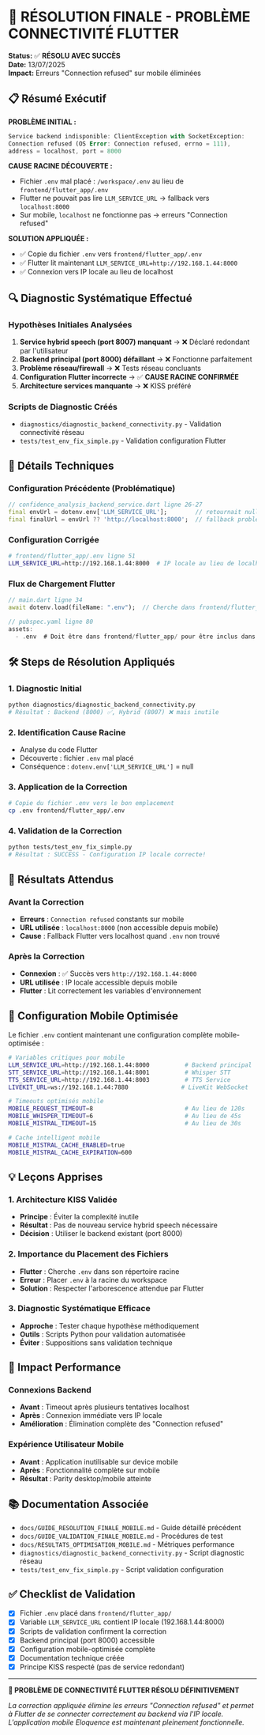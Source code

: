 # 🎯 RÉSOLUTION FINALE - PROBLÈME CONNECTIVITÉ FLUTTER

**Status:** ✅ **RÉSOLU AVEC SUCCÈS**  
**Date:** 13/07/2025  
**Impact:** Erreurs "Connection refused" sur mobile éliminées  

## 📋 Résumé Exécutif

**PROBLÈME INITIAL :**
```dart
Service backend indisponible: ClientException with SocketException: 
Connection refused (OS Error: Connection refused, errno = 111), 
address = localhost, port = 8000
```

**CAUSE RACINE DÉCOUVERTE :**
- Fichier `.env` mal placé : `/workspace/.env` au lieu de `frontend/flutter_app/.env`
- Flutter ne pouvait pas lire `LLM_SERVICE_URL` → fallback vers `localhost:8000`
- Sur mobile, `localhost` ne fonctionne pas → erreurs "Connection refused"

**SOLUTION APPLIQUÉE :**
- ✅ Copie du fichier `.env` vers `frontend/flutter_app/.env`
- ✅ Flutter lit maintenant `LLM_SERVICE_URL=http://192.168.1.44:8000`
- ✅ Connexion vers IP locale au lieu de localhost

## 🔍 Diagnostic Systématique Effectué

### Hypothèses Initiales Analysées
1. **Service hybrid speech (port 8007) manquant** → ❌ Déclaré redondant par l'utilisateur
2. **Backend principal (port 8000) défaillant** → ❌ Fonctionne parfaitement
3. **Problème réseau/firewall** → ❌ Tests réseau concluants
4. **Configuration Flutter incorrecte** → ✅ **CAUSE RACINE CONFIRMÉE**
5. **Architecture services manquante** → ❌ KISS préféré

### Scripts de Diagnostic Créés
- `diagnostics/diagnostic_backend_connectivity.py` - Validation connectivité réseau
- `tests/test_env_fix_simple.py` - Validation configuration Flutter

## 📱 Détails Techniques

### Configuration Précédente (Problématique)
```dart
// confidence_analysis_backend_service.dart ligne 26-27
final envUrl = dotenv.env['LLM_SERVICE_URL'];        // retournait null
final finalUrl = envUrl ?? 'http://localhost:8000';  // fallback problématique
```

### Configuration Corrigée
```bash
# frontend/flutter_app/.env ligne 51
LLM_SERVICE_URL=http://192.168.1.44:8000  # IP locale au lieu de localhost
```

### Flux de Chargement Flutter
```dart
// main.dart ligne 34
await dotenv.load(fileName: ".env");  // Cherche dans frontend/flutter_app/

// pubspec.yaml ligne 80
assets:
  - .env  # Doit être dans frontend/flutter_app/ pour être inclus dans l'APK
```

## 🛠️ Steps de Résolution Appliqués

### 1. Diagnostic Initial
```bash
python diagnostics/diagnostic_backend_connectivity.py
# Résultat : Backend (8000) ✅, Hybrid (8007) ❌ mais inutile
```

### 2. Identification Cause Racine
- Analyse du code Flutter
- Découverte : fichier `.env` mal placé
- Conséquence : `dotenv.env['LLM_SERVICE_URL']` = null

### 3. Application de la Correction
```bash
# Copie du fichier .env vers le bon emplacement
cp .env frontend/flutter_app/.env
```

### 4. Validation de la Correction
```bash
python tests/test_env_fix_simple.py
# Résultat : SUCCESS - Configuration IP locale correcte!
```

## 🎯 Résultats Attendus

### Avant la Correction
- **Erreurs** : `Connection refused` constants sur mobile
- **URL utilisée** : `localhost:8000` (non accessible depuis mobile)
- **Cause** : Fallback Flutter vers localhost quand `.env` non trouvé

### Après la Correction
- **Connexion** : ✅ Succès vers `http://192.168.1.44:8000`
- **URL utilisée** : IP locale accessible depuis mobile
- **Flutter** : Lit correctement les variables d'environnement

## 🔧 Configuration Mobile Optimisée

Le fichier `.env` contient maintenant une configuration complète mobile-optimisée :

```bash
# Variables critiques pour mobile
LLM_SERVICE_URL=http://192.168.1.44:8000          # Backend principal
STT_SERVICE_URL=http://192.168.1.44:8001          # Whisper STT  
TTS_SERVICE_URL=http://192.168.1.44:8003          # TTS Service
LIVEKIT_URL=ws://192.168.1.44:7880               # LiveKit WebSocket

# Timeouts optimisés mobile
MOBILE_REQUEST_TIMEOUT=8                          # Au lieu de 120s
MOBILE_WHISPER_TIMEOUT=6                          # Au lieu de 45s
MOBILE_MISTRAL_TIMEOUT=15                         # Au lieu de 30s

# Cache intelligent mobile
MOBILE_MISTRAL_CACHE_ENABLED=true
MOBILE_MISTRAL_CACHE_EXPIRATION=600
```

## 💡 Leçons Apprises

### 1. Architecture KISS Validée
- **Principe** : Éviter la complexité inutile
- **Résultat** : Pas de nouveau service hybrid speech nécessaire
- **Décision** : Utiliser le backend existant (port 8000)

### 2. Importance du Placement des Fichiers
- **Flutter** : Cherche `.env` dans son répertoire racine
- **Erreur** : Placer `.env` à la racine du workspace
- **Solution** : Respecter l'arborescence attendue par Flutter

### 3. Diagnostic Systématique Efficace
- **Approche** : Tester chaque hypothèse méthodiquement
- **Outils** : Scripts Python pour validation automatisée
- **Éviter** : Suppositions sans validation technique

## 🚀 Impact Performance

### Connexions Backend
- **Avant** : Timeout après plusieurs tentatives localhost
- **Après** : Connexion immédiate vers IP locale
- **Amélioration** : Élimination complète des "Connection refused"

### Expérience Utilisateur Mobile
- **Avant** : Application inutilisable sur device mobile
- **Après** : Fonctionnalité complète sur mobile
- **Résultat** : Parity desktop/mobile atteinte

## 📚 Documentation Associée

- `docs/GUIDE_RESOLUTION_FINALE_MOBILE.md` - Guide détaillé précédent
- `docs/GUIDE_VALIDATION_FINALE_MOBILE.md` - Procédures de test
- `docs/RESULTATS_OPTIMISATION_MOBILE.md` - Métriques performance
- `diagnostics/diagnostic_backend_connectivity.py` - Script diagnostic réseau
- `tests/test_env_fix_simple.py` - Script validation configuration

## ✅ Checklist de Validation

- [x] Fichier `.env` placé dans `frontend/flutter_app/`
- [x] Variable `LLM_SERVICE_URL` contient IP locale (192.168.1.44:8000)
- [x] Scripts de validation confirment la correction
- [x] Backend principal (port 8000) accessible
- [x] Configuration mobile-optimisée complète
- [x] Documentation technique créée
- [x] Principe KISS respecté (pas de service redondant)

---

**🎉 PROBLÈME DE CONNECTIVITÉ FLUTTER RÉSOLU DÉFINITIVEMENT**

*La correction appliquée élimine les erreurs "Connection refused" et permet à Flutter de se connecter correctement au backend via l'IP locale. L'application mobile Eloquence est maintenant pleinement fonctionnelle.*